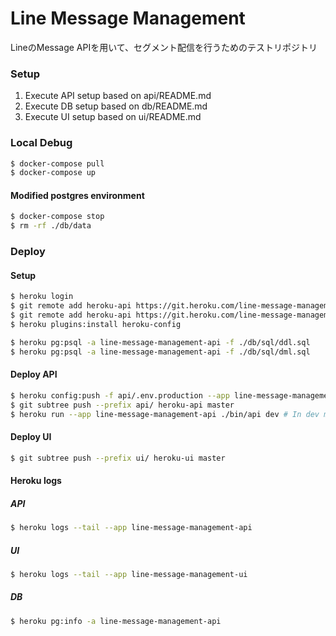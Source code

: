 # Line Message Management
LineのMessage APIを用いて、セグメント配信を行うためのテストリポジトリ

### Setup
1. Execute API setup based on api/README.md
2. Execute DB setup based on db/README.md
3. Execute UI setup based on ui/README.md

### Local Debug
```bash
$ docker-compose pull
$ docker-compose up
```

#### Modified postgres environment
```bash
$ docker-compose stop
$ rm -rf ./db/data
```

### Deploy

#### Setup
```bash
$ heroku login
$ git remote add heroku-api https://git.heroku.com/line-message-management-api.git
$ git remote add heroku-api https://git.heroku.com/line-message-management-ui.git
$ heroku plugins:install heroku-config
```

```bash
$ heroku pg:psql -a line-message-management-api -f ./db/sql/ddl.sql
$ heroku pg:psql -a line-message-management-api -f ./db/sql/dml.sql
```

#### Deploy API
```bash
$ heroku config:push -f api/.env.production --app line-message-management-api -o # If modified .env file
$ git subtree push --prefix api/ heroku-api master
$ heroku run --app line-message-management-api ./bin/api dev # In dev mode
```

#### Deploy UI
```bash
$ git subtree push --prefix ui/ heroku-ui master
```

#### Heroku logs
##### API
```bash
$ heroku logs --tail --app line-message-management-api
```

##### UI
```bash
$ heroku logs --tail --app line-message-management-ui
```

##### DB
```bash
$ heroku pg:info -a line-message-management-api
```
